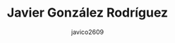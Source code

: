 ---
layout: author
title: "Javier González Rodríguez"
author: javico2609
permalink: /blog/authors/javico2609/
---